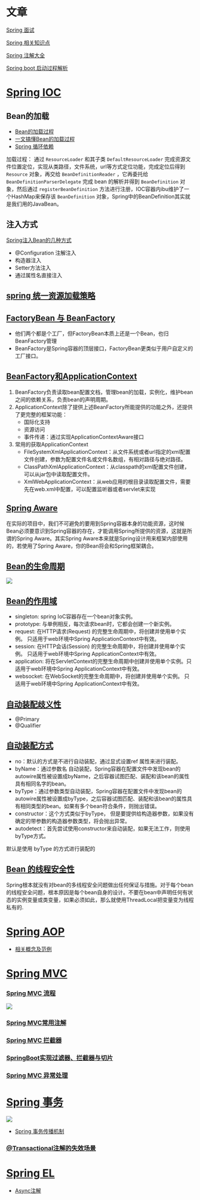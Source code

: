 # 文章

[Spring 面试](https://juejin.im/post/5e6d993cf265da575b1bd4af)

[Spring 相关知识点](https://blog.csdn.net/fuzhongmin05/article/details/106083203)

[Spring 注解大全](http://www.jiangxinlingdu.com/spring/2019/02/11/annotation.html)

[Spring boot 启动过程解析](http://www.jiangxinlingdu.com/spring/2019/08/31/springboot-start.html)

# [Spring IOC](https://juejin.im/post/5b040cf66fb9a07ab7748c8b)

## Bean的加载

- [Bean的加载过程](https://juejin.im/post/5b040cf66fb9a07ab7748c8b)
- [一文搞懂Bean的加载过程](https://juejin.im/post/5ccff60d6fb9a032447f0c8e)
- [Spring 循环依赖](https://zhuanlan.zhihu.com/p/62382615)

加载过程： 通过 `ResourceLoader` 和其子类 `DefaultResourceLoader` 完成资源文件位置定位，实现从类路径，文件系统，url等方式定位功能，完成定位后得到 `Resource` 对象，再交给 `BeanDefinitionReader` ，它再委托给 `BeanDefinitionParserDelegate` 完成 bean 的解析并得到 `BeanDefinition` 对象，然后通过 `registerBeanDefinition` 方法进行注册，IOC容器内ibu维护了一个HashMap来保存该 `BeanDefinition` 对象，Spring中的BeanDefinition其实就是我们用的JavaBean。

## 注入方式

[Spring注入Bean的几种方式](https://juejin.im/post/5ca81a536fb9a05e6538aa39)

- @Configuration 注解注入
- 构造器注入
- Setter方法注入
- 通过属性名直接注入

## [spring 统一资源加载策略](https://my.oschina.net/u/4055223/blog/3098311)

## [FactoryBean 与 BeanFactory](https://juejin.im/post/5da590c35188252d3a44a8ea)
- 他们两个都是个工厂，但FactoryBean本质上还是一个Bean，也归BeanFactory管理
- BeanFactory是Spring容器的顶层接口，FactoryBean更类似于用户自定义的工厂接口。

## [BeanFactory和ApplicationContext](https://juejin.im/post/5bc08e4bf265da0a972e435d)
1. BeanFactory负责读取bean配置文档，管理bean的加载，实例化，维护bean之间的依赖关系，负责bean的声明周期。
2. ApplicationContext除了提供上述BeanFactory所能提供的功能之外，还提供了更完整的框架功能：
    - 国际化支持
    - 资源访问
    - 事件传递：通过实现ApplicationContextAware接口
3. 常用的获取ApplicationContext
    - FileSystemXmlApplicationContext：从文件系统或者url指定的xml配置文件创建，参数为配置文件名或文件名数组，有相对路径与绝对路径。
    - ClassPathXmlApplicationContext：从classpath的xml配置文件创建，可以从jar包中读取配置文件。
    - XmlWebApplicationContext：从web应用的根目录读取配置文件，需要先在web.xml中配置，可以配置监听器或者servlet来实现
    
## [Spring Aware](https://www.jianshu.com/p/73981795cfa4)

在实际的项目中，我们不可避免的要用到Spring容器本身的功能资源，这时候Bean必须要意识到Spring容器的存在，才能调用Spring所提供的资源，这就是所谓的Spring Aware。其实Spring Aware本来就是Spring设计用来框架内部使用的，若使用了Spring Aware，你的Bean将会和Spring框架耦合。

## [Bean的生命周期](https://yemengying.com/2016/07/14/spring-bean-life-cycle/)
![](img/bbf74a00.png)

## [Bean的作用域](https://juejin.im/post/5dad1455f265da5b6006fa6a)

- singleton: spring IoC容器存在一个bean对象实例。
- prototype: 与单例相反，每次请求bean时，它都会创建一个新实例。
- request: 在HTTP请求(Request) 的完整生命周期中，将创建并使用单个实例。 只适用于web环境中Spring ApplicationContext中有效。
- session: 在HTTP会话(Session) 的完整生命周期中，将创建并使用单个实例。 只适用于web环境中Spring ApplicationContext中有效。
- application: 将在ServletContext的完整生命周期中创建并使用单个实例。只适用于web环境中Spring ApplicationContext中有效。
- websocket: 在WebSocket的完整生命周期中，将创建并使用单个实例。 只适用于web环境中Spring ApplicationContext中有效。


## [自动装配歧义性](https://juejin.im/post/5d5f3c42f265da03dc0776c4)

- @Primary
- @Qualifier

## [自动装配方式](https://juejin.im/post/5c84b5285188257c5b477177)
- no：默认的方式是不进行自动装配，通过显式设置ref 属性来进行装配。
- byName：通过参数名 自动装配，Spring容器在配置文件中发现bean的autowire属性被设置成byName，之后容器试图匹配、装配和该bean的属性具有相同名字的bean。
- byType：通过参数类型自动装配，Spring容器在配置文件中发现bean的autowire属性被设置成byType，之后容器试图匹配、装配和该bean的属性具有相同类型的bean。如果有多个bean符合条件，则抛出错误。
- constructor：这个方式类似于byType， 但是要提供给构造器参数，如果没有确定的带参数的构造器参数类型，将会抛出异常。
- autodetect：首先尝试使用constructor来自动装配，如果无法工作，则使用byType方式。

默认是使用 byType 的方式进行装配的

## [Bean 的线程安全性](https://juejin.im/post/5a0045ef5188254de169968e)

Spring根本就没有对bean的多线程安全问题做出任何保证与措施。对于每个bean的线程安全问题，根本原因是每个bean自身的设计。不要在bean中声明任何有状态的实例变量或类变量，如果必须如此，那么就使用ThreadLocal把变量变为线程私有的.

# [Spring AOP](https://juejin.im/post/5b06bf2df265da0de2574ee1)
- [相关概念及范例](https://juejin.im/post/5a3201ff6fb9a0450f21f3ea)

# [Spring MVC](https://juejin.im/post/5d88267c5188253f0f61dc5b)

### [Spring MVC 流程](https://juejin.im/post/5c0f6a60518825080825aae7)
![](img/c142a983.png)

### [Spring MVC常用注解](https://my.oschina.net/u/3739863/blog/1815500)

### [Spring MVC 拦截器](https://juejin.im/post/5a5c6cad51882573514f6b38)

### [SpringBoot实现过滤器、拦截器与切片](https://juejin.im/post/5c6901206fb9a049af6dcdcf)

### [Spring MVC 异常处理](http://imushan.com/2017/11/27/java/spring/Spring%E7%AC%94%E8%AE%B0-%E5%BC%82%E5%B8%B8%E5%A4%84%E7%90%86/)

# [Spring 事务](https://juejin.im/post/5ebe682c5188256d8a22940f)

![](img/257172a0.png)
- [Spring 事务传播机制](https://github.com/love-somnus/Spring/wiki/Spring%E4%BA%8B%E5%8A%A1%E7%9A%84%E4%BC%A0%E6%92%AD%E7%89%B9%E6%80%A7)



### [@Transactional注解的失效场景](https://juejin.im/post/5e72e97c6fb9a07cb346083f)

# [Spring EL](http://itmyhome.com/spring/expressions.html)

- [Async注解](https://developer.aliyun.com/article/768513)
